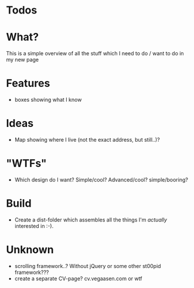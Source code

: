 Todos
=================

# What?

This is a simple overview of all the stuff which I need to do / want to do in my new page

# Features

* boxes showing what I know

# Ideas

* Map showing where I live (not the exact address, but still..)?

# "WTFs"

* Which design do I want? Simple/cool? Advanced/cool? simple/booring?

# Build

* Create a dist-folder which assembles all the things I'm _actually_ interested in :-).

# Unknown

* scrolling framework..? Without jQuery or some other st00pid framework???
* create a separate CV-page? cv.vegaasen.com or wtf
